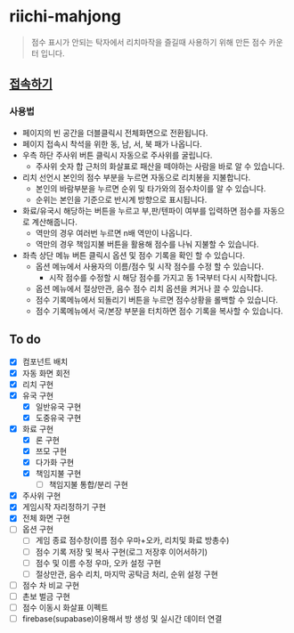 # riichi-mahjong

> 점수 표시가 안되는 탁자에서 리치마작을 즐길때 사용하기 위해 만든 점수 카운터 입니다.

## [접속하기](https://he1fire.github.io/riichi-mahjong/)

### 사용법
- 페이지의 빈 공간을 더블클릭시 전체화면으로 전환됩니다.
- 페이지 접속시 착석을 위한 동, 남, 서, 북 패가 나옵니다.
- 우측 하단 주사위 버튼 클릭시 자동으로 주사위를 굴립니다.
    - 주사위 숫자 합 근처의 화살표로 패산을 떼야하는 사람을 바로 알 수 있습니다.
- 리치 선언시 본인의 점수 부분을 누르면 자동으로 리치봉을 지불합니다.
    - 본인의 바람부분을 누르면 순위 및 타가와의 점수차이를 알 수 있습니다.
    - 순위는 본인을 기준으로 반시계 방향으로 표시됩니다.
- 화료/유국시 해당하는 버튼을 누르고 부,판/텐파이 여부를 입력하면 점수를 자동으로 계산해줍니다.
    - 역만의 경우 여러번 누르면 n배 역만이 나옵니다.
    - 역만의 경우 책임지불 버튼을 활용해 점수를 나눠 지불할 수 있습니다.
- 좌측 상단 메뉴 버튼 클릭시 옵션 및 점수 기록을 확인 할 수 있습니다.
    - 옵션 메뉴에서 사용자의 이름/점수 및 시작 점수를 수정 할 수 있습니다.
        - 시작 점수를 수정할 시 해당 점수를 가지고 동 1국부터 다시 시작합니다.
    - 옵션 메뉴에서 절상만관, 음수 점수 리치 옵션을 켜거나 끌 수 있습니다.
    - 점수 기록메뉴에서 되돌리기 버튼을 누르면 점수상황을 롤백할 수 있습니다.
    - 점수 기록메뉴에서 국/본장 부분을 터치하면 점수 기록을 복사할 수 있습니다.

## To do
- [x] 컴포넌트 배치
- [x] 자동 화면 회전
- [x] 리치 구현
- [x] 유국 구현
    - [x] 일반유국 구현
    - [x] 도중유국 구현
- [x] 화료 구현
    - [x] 론 구현
    - [x] 쯔모 구현
    - [x] 다가화 구현
    - [x] 책임지불 구현
        - [ ] 책임지불 통합/분리 구현
- [x] 주사위 구현
- [x] 게임시작 자리정하기 구현
- [x] 전체 화면 구현
- [ ] 옵션 구현
    - [ ] 게임 종료 점수창(이름 점수 우마+오카, 리치및 화료 방총수)
    - [ ] 점수 기록 저장 및 복사 구현(로그 저장후 이어서하기)
    - [ ] 점수 및 이름 수정 우마, 오카 설정 구현
    - [ ] 절상만관, 음수 리치, 마지막 공탁금 처리, 순위 설정 구현
- [ ] 점수 차 비교 구현
- [ ] 촌보 벌금 구현
- [ ] 점수 이동시 화살표 이펙트
- [ ] firebase(supabase)이용해서 방 생성 및 실시간 데이터 연결